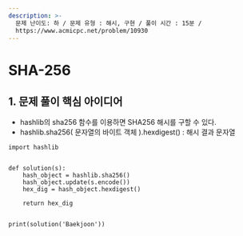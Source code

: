 ```yaml
---
description: >-
  문제 난이도: 하 / 문제 유형 : 해시, 구현 / 풀이 시간 : 15분 /
  https://www.acmicpc.net/problem/10930
---
```


# SHA-256

## 1. 문제 풀이 핵심 아이디어

* hashlib의 sha256 함수를 이용하면 SHA256 해시를 구할 수 있다.
* hashlib.sha256\( 문자열의 바이트 객체 \).hexdigest\(\) : 해시 결과 문자열

```text
import hashlib


def solution(s):
    hash_object = hashlib.sha256()
    hash_object.update(s.encode())
    hex_dig = hash_object.hexdigest()

    return hex_dig


print(solution('Baekjoon'))
```

